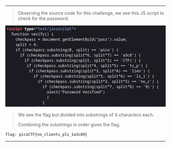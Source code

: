 
----


> Observing the source code for this challenge, we see this JS script to check for the password.

![](./screenshots/71.png)

> We see the flag but divided into substrings of 4 characters each.

> Combining the substrings in order gives the flag.

```
flag: picoCTF{no_clients_plz_1a3c89}
```

---
